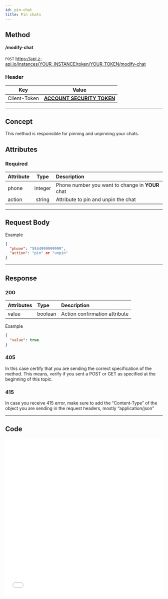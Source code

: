 ```yaml
---
id: pin-chat
title: Pin chats
---
```


## Method

#### /modify-chat

`POST` https://api.z-api.io/instances/YOUR_INSTANCE/token/YOUR_TOKEN/modify-chat

### Header

|      Key       |            Value            |
| :------------: |     :-----------------:     |
|  Client-Token  | **[ACCOUNT SECURITY TOKEN](../security/client-token)** |

---

## Concept

This method is responsible for pinning and unpinning your chats.

## Attributes

### Required

| Attribute | Type | Description |
| :-- | :-: | :-- |
| phone | integer | Phone number you want to change in **YOUR** chat |
| action | string | Attribute to pin and unpin the chat |

---

## Request Body

Example

```json
{
  "phone": "5544999999999",
  "action": "pin" or "unpin"
}
```

---

## Response

### 200

| Attributes | Type    | Description                    |
| :--------  | :------ | :----------------------------- |
|  value     | boolean | Action confirmation attribute  |

Example 

```json
{
  "value": true
}
```

### 405

In this case certify that you are sending the correct specification of the method. This means, verify if you sent a POST or GET as specified at the beginning of this topic.

### 415

In case you receive 415 error, make sure to add the “Content-Type” of the object you are sending in the request headers, mostly “application/json”

---

## Code

<iframe src="//api.apiembed.com/?source=https://raw.githubusercontent.com/Z-API/z-api-docs/main/json-examples/pin-chat.json&targets=all" frameborder="0" scrolling="no" width="100%" height="500px" seamless></iframe>
